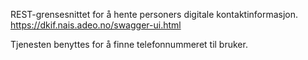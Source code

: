 REST-grensesnittet for å hente personers digitale kontaktinformasjon.
https://dkif.nais.adeo.no/swagger-ui.html

Tjenesten benyttes for å finne telefonnummeret til bruker.